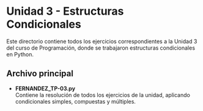 # Unidad 3 - Estructuras Condicionales

Este directorio contiene todos los ejercicios correspondientes a la Unidad 3 del curso de Programación, donde se trabajaron estructuras condicionales en Python.

## Archivo principal

- **FERNANDEZ_TP-03.py**  
  Contiene la resolución de todos los ejercicios de la unidad, aplicando condicionales simples, compuestas y múltiples.